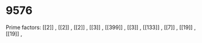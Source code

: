 # 9576

Prime factors: [[2]] , [[2]] , [[2]] , [[3]] , [[399]] , [[3]] , [[133]] , [[7]] , [[19]] , [[19]] , 